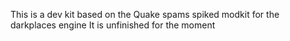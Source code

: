This is a dev kit based on the Quake spams spiked modkit for the darkplaces engine
It is unfinished for the moment